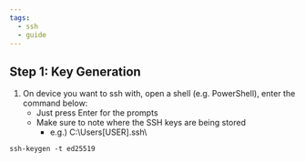 ```yaml
---
tags:
  - ssh
  - guide
---
```

## Step 1:  Key Generation
1. On device you want to ssh with, open a shell (e.g. PowerShell), enter the command below:
    - Just press Enter for the prompts
    - Make sure to note where the SSH keys are being stored
        - e.g.) C:\Users\[USER]\.ssh\
```
ssh-keygen -t ed25519
```